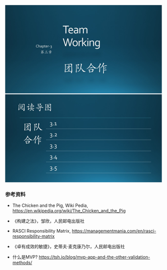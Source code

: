 

<img src="Images/Slide1.JPG"/>

<img src="Images/Slide2.JPG"/>



### 参考资料

- The Chicken and the Pig, Wiki Pedia, https://en.wikipedia.org/wiki/The_Chicken_and_the_Pig
- 《构建之法》，邹欣，人民邮电出版社
- RASCI Responsibility Matrix, https://managementmania.com/en/rasci-responsibility-matrix
- 《卓有成效的敏捷》，史蒂夫·麦克康乃尔，人民邮电出版社

- 什么是MVP? https://tsh.io/blog/mvp-app-and-the-other-validation-methods/